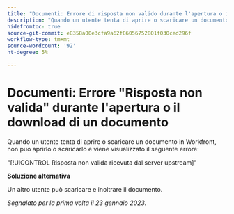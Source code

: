 ```yaml
---
title: "Documenti: Errore di risposta non valido durante l'apertura o il download di un documento"
description: "Quando un utente tenta di aprire o scaricare un documento in Workfront, non può aprirlo o scaricarlo e viene visualizzato un errore"
hidefromtoc: true
source-git-commit: e8358a00e3cfa9a62f86056752801f030ced296f
workflow-type: tm+mt
source-wordcount: '92'
ht-degree: 5%

---
```



# Documenti: Errore &quot;Risposta non valida&quot; durante l&#39;apertura o il download di un documento

<!--This article is on the WF and WFP TOC-->

Quando un utente tenta di aprire o scaricare un documento in Workfront, non può aprirlo o scaricarlo e viene visualizzato il seguente errore:

&quot;[!UICONTROL Risposta non valida ricevuta dal server upstream]&quot;

**Soluzione alternativa**

Un altro utente può scaricare e inoltrare il documento.

_Segnalato per la prima volta il 23 gennaio 2023._

